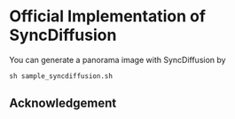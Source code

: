 # Official Implementation of SyncDiffusion

You can generate a panorama image with SyncDiffusion by 
```
sh sample_syncdiffusion.sh
```

## Acknowledgement

